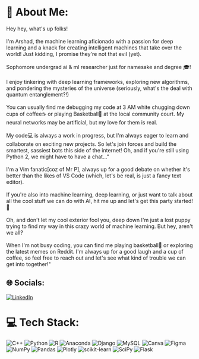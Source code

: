 # 💫 About Me:
Hey hey, what's up folks! <br><br>I'm Arshad, the machine learning aficionado with a passion for deep learning and a knack for creating intelligent machines that take over the world! Just kidding, I promise they're not that evil (yet). <br><br>Sophomore undergrad ai & ml researcher just for namesake and degree 🎓! <br><br>I enjoy tinkering with deep learning frameworks, exploring new algorithms, and pondering the mysteries of the universe (seriously, what's the deal with quantum entanglement?!) <br><br>You can usually find me debugging my code at 3 AM white chugging down cups of coffee☕ or playing Basketball🏀 at the local community court. My neural networks may be artificial, but my love for them is real. <br><br>My code💻 is always a work in progress, but I'm always eager to learn and collaborate on exciting new projects. So let's join forces and build the smartest, sassiest bots this side of the internet! Oh, and if you're still using Python 2, we might have to have a chat..." <br><br>I'm a Vim fanatic[coz of Mr P], always up for a good debate on whether it's better than the likes of VS Code (which, let's be real, is just a fancy text editor). <br><br>If you're also into machine learning, deep learning, or just want to talk about all the cool stuff we can do with AI, hit me up and let's get this party started!🎉 <br><br>Oh, and don't let my cool exterior fool you, deep down I'm just a lost puppy trying to find my way in this crazy world of machine learning. But hey, aren't we all? <br><br>When I'm not busy coding, you can find me playing basketball🏀 or exploring the latest memes on Reddit. I'm always up for a good laugh and a cup of coffee, so feel free to reach out and let's see what kind of trouble we can get into together!"<br>


## 🌐 Socials:
[![LinkedIn](https://img.shields.io/badge/LinkedIn-%230077B5.svg?logo=linkedin&logoColor=white)](https://linkedin.com/in/https://www.linkedin.com/in/arshad-jamal-6a5132247/) 

# 💻 Tech Stack:
![C++](https://img.shields.io/badge/c++-%2300599C.svg?style=for-the-badge&logo=c%2B%2B&logoColor=white) ![Python](https://img.shields.io/badge/python-3670A0?style=for-the-badge&logo=python&logoColor=ffdd54) ![R](https://img.shields.io/badge/r-%23276DC3.svg?style=for-the-badge&logo=r&logoColor=white) ![Anaconda](https://img.shields.io/badge/Anaconda-%2344A833.svg?style=for-the-badge&logo=anaconda&logoColor=white) ![Django](https://img.shields.io/badge/django-%23092E20.svg?style=for-the-badge&logo=django&logoColor=white) ![MySQL](https://img.shields.io/badge/mysql-%2300f.svg?style=for-the-badge&logo=mysql&logoColor=white) ![Canva](https://img.shields.io/badge/Canva-%2300C4CC.svg?style=for-the-badge&logo=Canva&logoColor=white) 	![Figma](https://img.shields.io/badge/figma-%23F24E1E.svg?style=for-the-badge&logo=figma&logoColor=white) ![NumPy](https://img.shields.io/badge/numpy-%23013243.svg?style=for-the-badge&logo=numpy&logoColor=white) ![Pandas](https://img.shields.io/badge/pandas-%23150458.svg?style=for-the-badge&logo=pandas&logoColor=white) ![Plotly](https://img.shields.io/badge/Plotly-%233F4F75.svg?style=for-the-badge&logo=plotly&logoColor=white) ![scikit-learn](https://img.shields.io/badge/scikit--learn-%23F7931E.svg?style=for-the-badge&logo=scikit-learn&logoColor=white) ![SciPy](https://img.shields.io/badge/SciPy-%230C55A5.svg?style=for-the-badge&logo=scipy&logoColor=%white) ![Flask](https://img.shields.io/badge/flask-%23000.svg?style=for-the-badge&logo=flask&logoColor=white)
<!-- # 📊 GitHub Stats:
![](https://github-readme-stats.vercel.app/api?username=arshadjamal6002&theme=dark&hide_border=true&include_all_commits=false&count_private=false)<br/>
![](https://github-readme-streak-stats.herokuapp.com/?user=arshadjamal6002&theme=dark&hide_border=true)<br/>
![](https://github-readme-stats.vercel.app/api/top-langs/?username=arshadjamal6002&theme=dark&hide_border=true&include_all_commits=false&count_private=false&layout=compact) -->


